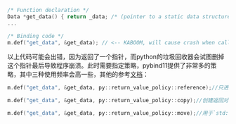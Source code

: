 ```cpp
/* Function declaration */
Data *get_data() { return _data; /* (pointer to a static data structure) */ }
...

/* Binding code */
m.def("get_data", &get_data); // <-- KABOOM, will cause crash when called from Python
```
以上代码可能会出错，因为返回了一个指针，而python的垃圾回收器会试图删掉这个指针最后导致程序崩溃。此时需要指定策略，pybind11提供了非常多的策略，其中三种使用频率会高一些，其他的参考[文档](https://pybind11.readthedocs.io/en/stable/advanced/functions.html)：
```cpp
m.def("get_data", &get_data, py::return_value_policy::reference);//只进行引用，不发生所有权的改变。C++ 端负责管理对象的生命周期并在不再使用时释放它。

m.def("get_data", &get_data, py::return_value_policy::copy);//创建返回对象的新副本，该副本将归 Python 所有。该策略相对安全，因为两个实例的生命周期是解耦的。

m.def("get_data", &get_data, py::return_value_policy::move);//用于`std::move`将返回值内容移动到将由 Python 拥有的新实例中。此策略相对安全，因为两个实例（移动源和目标）的生命周期是解耦的。
```